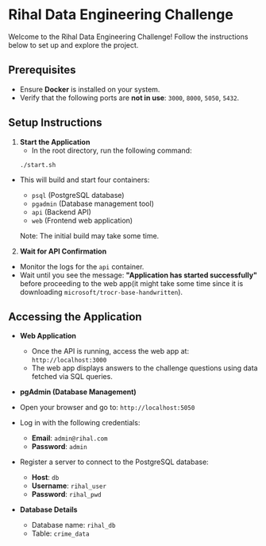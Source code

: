 # Rihal Data Engineering Challenge

Welcome to the Rihal Data Engineering Challenge! Follow the instructions below to set up and explore the project.

## Prerequisites
- Ensure **Docker** is installed on your system.
- Verify that the following ports are **not in use**: `3000`, `8000`, `5050`, `5432`.

## Setup Instructions
1. **Start the Application**
   - In the root directory, run the following command:
    ```
    ./start.sh
    ```

- This will build and start four containers:
    - `psql` (PostgreSQL database)
    - `pgadmin` (Database management tool)
    - `api` (Backend API)
    - `web` (Frontend web application)

    Note: The initial build may take some time.

2. **Wait for API Confirmation**
- Monitor the logs for the `api` container.
- Wait until you see the message: **"Application has started successfully"** before proceeding to the web app(it might take some time since it is downloading `microsoft/trocr-base-handwritten`).

## Accessing the Application
- **Web Application**
    - Once the API is running, access the web app at: `http://localhost:3000`
    - The web app displays answers to the challenge questions using data fetched via SQL queries.

- **pgAdmin (Database Management)**
- Open your browser and go to: `http://localhost:5050`
- Log in with the following credentials:
    - **Email**: `admin@rihal.com`
    - **Password**: `admin`
- Register a server to connect to the PostgreSQL database:
    - **Host**: `db`
    - **Username**: `rihal_user`
    - **Password**: `rihal_pwd`

- **Database Details**
    - Database name: `rihal_db`
    - Table: `crime_data`
